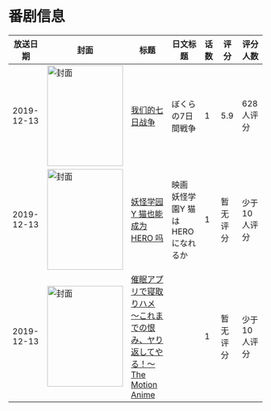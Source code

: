 # 番剧信息

|放送日期|封面|标题|日文标题|话数|评分|评分人数|
|---|---|---|---|---|---|---|
|2019-12-13|<img src="//lain.bgm.tv/pic/cover/c/8b/a9/245671_vHT3U.jpg" alt="封面" style="width:150px;height:200px;object-fit:cover;">|[我们的七日战争](https://bangumi.tv/subject/245671)|ぼくらの7日間戦争|1|5.9|628人评分|
|2019-12-13|<img src="//lain.bgm.tv/pic/cover/c/77/47/277457_SaIIV.jpg" alt="封面" style="width:150px;height:200px;object-fit:cover;">|[妖怪学园Y 猫也能成为HERO 吗](https://bangumi.tv/subject/277457)|映画 妖怪学園Y 猫はHEROになれるか|1|暂无评分|少于10人评分|
|2019-12-13|<img src="/img/no_icon_subject.png" alt="封面" style="width:150px;height:200px;object-fit:cover;">|[催眠アプリで寝取りハメ ～これまでの恨み、ヤり返してやる！～ The Motion Anime](https://bangumi.tv/subject/344437)||1|暂无评分|少于10人评分|

